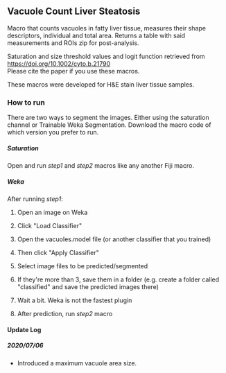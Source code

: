 ## Vacuole Count Liver Steatosis

Macro that counts vacuoles in fatty liver tissue, measures their shape descriptors, individual and total area. Returns a table with said measurements and ROIs zip for post-analysis.

Saturation and size threshold values and logit function retrieved from https://doi.org/10.1002/cyto.b.21790  
Please cite the paper if you use these macros.

These macros were developed for H&E stain liver tissue samples.

### How to run
There are two ways to segment the images. Either using the saturation channel or Trainable Weka Segmentation. Download the macro code of which version you prefer to run.

##### Saturation
Open and run _step1_ and _step2_ macros like any another Fiji macro.

##### Weka
After running _step1_:
1. Open an image on Weka

2. Click "Load Classifier"

3. Open the vacuoles.model file (or another classifier that you trained)

4. Then click "Apply Classifier"

5. Select image files to be predicted/segmented

6. If they're more than 3, save them in a folder (e.g. create a folder called "classified" and save the predicted images there)

7. Wait a bit. Weka is not the fastest plugin

8. After prediction, run _step2_ macro

#### Update Log

##### 2020/07/06
- Introduced a maximum vacuole area size.
